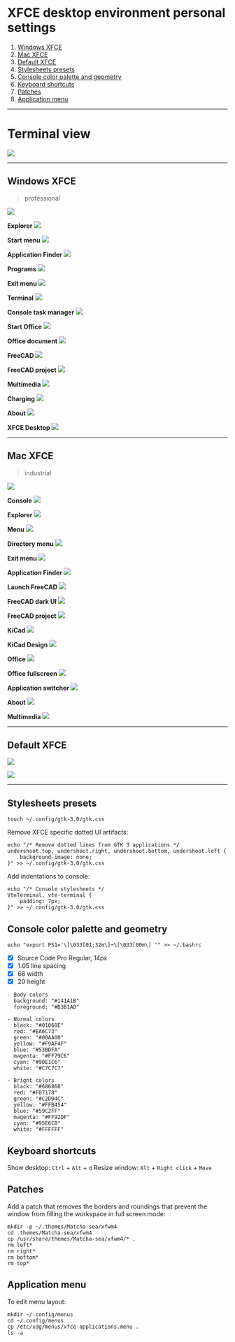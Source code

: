 # XFCE desktop environment personal settings

1. [Windows XFCE](#windows-xfce)
2. [Mac XFCE](#mac-xfce)
3. [Default XFCE](#default-xfce)
4. [Stylesheets presets](#stylesheets-presets)
5. [Console color palette and geometry](#console-color-palette-and-geometry)
6. [Keyboard shortcuts](#keyboard-shortcuts)
7. [Patches](#patches)
8. [Application menu](#application-menu)

---

# Terminal view

![](minimal/console.png)

---

## Windows XFCE
> professional

![](minimal/win/desktop.png)

**Explorer**
![](minimal/win/explorer.png)

**Start menu**
![](minimal/win/menu.png)

**Application Finder**
![](minimal/win/menu-find.png)

**Programs**
![](minimal/win/programs.png)

**Exit menu**
![](minimal/win/menu-exit.png)

**Terminal**
![](minimal/win/terminal.png)

**Console task manager**
![](minimal/win/terminal-htop.png)

**Start Office**
![](minimal/win/office-start.png)

**Office document**
![](minimal/win/office-document.png)

**FreeCAD**
![](minimal/win/freecad-start.png)

**FreeCAD project**
![](minimal/win/freecad-project.png)

**Multimedia**
![](minimal/win/multimedia.png)

**Charging**
![](minimal/win/charging.png)

**About**
![](minimal/win/terminal-screenfetch.png)

**XFCE Desktop**
![](minimal/win/xfce.png)

---

## Mac XFCE
> industrial

![](minimal/mac/desktop.png)

**Console**
![](minimal/mac/console-ls.png)

**Explorer**
![](minimal/mac/explorer.png)

**Menu**
![](minimal/mac/menu.png)

**Directory menu**
![](minimal/mac/menu-dirs.png)

**Exit menu**
![](minimal/mac/menu-exit.png)

**Application Finder**
![](minimal/mac/menu-find.png)

**Launch FreeCAD**
![](minimal/mac/freecad-start.png)

**FreeCAD dark UI**
![](minimal/mac/freecad-documents.png)

**FreeCAD project**
![](minimal/mac/freecad-pro.png)

**KiCad**
![](minimal/mac/kicad.png)

**KiCad Design**
![](minimal/mac/kicad2.png)

**Office**
![](minimal/mac/office-1.png)

**Office fullscreen**
![](minimal/mac/office-2.png)

**Application switcher**
![](minimal/mac/alt-tab-switcher.png)

**About**
![](minimal/mac/console.png)

**Multimedia**
![](minimal/mac/multimedia.png)

---

## Default XFCE

![](minimal/default/desktop.png)

![](minimal/default/workspace.png)

---

## Stylesheets presets

```
touch ~/.config/gtk-3.0/gtk.css
```

Remove XFCE specific dotted UI artifacts:

```
echo "/* Remove dotted lines from GTK 3 applications */
undershoot.top, undershoot.right, undershoot.bottom, undershoot.left {
	background-image: none;
}" >> ~/.config/gtk-3.0/gtk.css
```

Add indentations to console:

```
echo "/* Console stylesheets */
VteTerminal, vte-terminal {
	padding: 7px;
}" >> ~/.config/gtk-3.0/gtk.css
```

## Console color palette and geometry

```
echo "export PS1='\[\033[01;32m\]➞\[\033[00m\] '" >> ~/.bashrc
```

- [x] Source Code Pro Regular, 14px
- [x] 1.05 line spacing
- [x] 66 width
- [x] 20 height

```
- Body colors
  background: "#141A1B"
  foreground: "#B3B1AD"

- Normal colors
  black: "#01060E"
  red: "#EA6C73"
  green: "#00AA00"
  yellow: "#F9AF4F"
  blue: "#53BDFA"
  magenta: "#FF79C6"
  cyan: "#90E1C6"
  white: "#C7C7C7"

- Bright colors
  black: "#686868"
  red: "#F07178"
  green: "#C2D94C"
  yellow: "#FFB454"
  blue: "#59C2FF"
  magenta: "#FF92DF"
  cyan: "#95E6CB"
  white: "#FFFFFF"
```

## Keyboard shortcuts

Show desktop: `Ctrl` + `Alt` + `d`
Resize window: `Alt` + `Right click` + `Move`


## Patches

Add a patch that removes the borders and roundings that prevent the window from filling the workspace in full screen mode:

```
mkdir -p ~/.themes/Matcha-sea/xfwm4
cd .themes/Matcha-sea/xfwm4
cp /usr/share/themes/Matcha-sea/xfwm4/* .
rm left*
rm right*
rm bottom*
rm top*
```

## Application menu

To edit menu layout:

```
mkdir ~/.config/menus
cd ~/.config/menus
cp /etc/xdg/menus/xfce-applications.menu .
ls -a
```